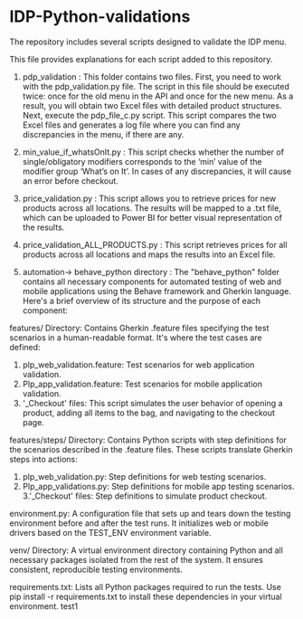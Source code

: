 # IDP-Python-validations
The repository includes several scripts designed to validate the IDP menu.

This file provides explanations for each script added to this repository.


1. pdp_validation : This folder contains two files. First, you need to work with the pdp_validation.py file. The script in this 
file should be executed twice: once for the old menu in the API and once for the new menu. As a result, you will obtain two Excel files 
with detailed product structures. Next, execute the pdp_file_c.py script. This script compares the two Excel files and generates a log file 
where you can find any discrepancies in the menu, if there are any.


2. min_value_if_whatsOnIt.py : This script checks whether the number of single/obligatory modifiers corresponds to the ‘min’ value of the 
modifier group ‘What’s on It’. In cases of any discrepancies, it will cause an error before checkout. 

3. price_validation.py : This script allows you to retrieve prices for new products across all locations. The results will be mapped to a .txt file, 
which can be uploaded to Power BI for better visual representation of the results.

4. price_validation_ALL_PRODUCTS.py : This script retrieves prices for all products across all locations and maps the results into an Excel file.

5. automation-> behave_python directory :
The "behave_python" folder contains all necessary components for automated testing of web and mobile applications using the Behave framework and Gherkin language. Here's a brief overview of its structure and the purpose of each component:

features/ Directory: Contains Gherkin .feature files specifying the test scenarios in a human-readable format. It's where the test cases are defined:
1. plp_web_validation.feature: Test scenarios for web application validation.
2. Plp_app_validation.feature: Test scenarios for mobile application validation.
3. '_Checkout' files: This script simulates the user behavior of opening a product, adding all items to the bag, and navigating to the checkout page.

features/steps/ Directory: Contains Python scripts with step definitions for the scenarios described in the .feature files. These scripts translate Gherkin steps into actions:
1. plp_web_validation.py: Step definitions for web testing scenarios.
2. Plp_app_validations.py: Step definitions for mobile app testing scenarios.
3.'_Checkout' files: Step definitions to simulate product checkout.

environment.py: A configuration file that sets up and tears down the testing environment before and after the test runs. It initializes web or mobile drivers based on the TEST_ENV environment variable.

venv/ Directory: A virtual environment directory containing Python and all necessary packages isolated from the rest of the system. It ensures consistent, reproducible testing environments.

requirements.txt: Lists all Python packages required to run the tests. Use pip install -r requirements.txt to install these dependencies in your virtual environment.
test1

